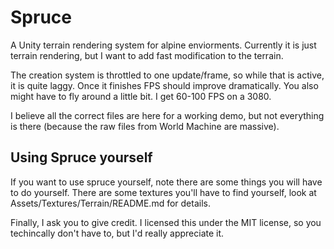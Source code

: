 # Spruce

A Unity terrain rendering system for alpine enviorments. Currently it is just terrain rendering, but I want to add fast modification to the terrain.

The creation system is throttled to one update/frame, so while that is active, it is quite laggy. Once it finishes FPS should improve dramatically. You also might have to fly around a little bit. I get 60-100 FPS on a 3080.

I believe all the correct files are here for a working demo, but not everything is there (because the raw files from World Machine are massive).

## Using Spruce yourself

If you want to use spruce yourself, note there are some things you will have to do yourself. There are some textures you'll have to find yourself, look at Assets/Textures/Terrain/README.md for details.

Finally, I ask you to give credit. I licensed this under the MIT license, so you techincally don't have to, but I'd really appreciate it.